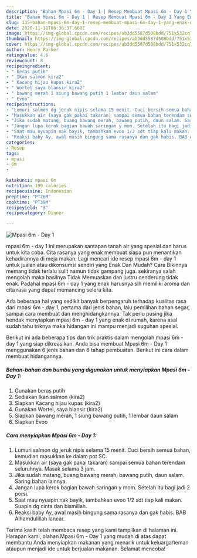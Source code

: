 ```yaml
---
description: "Bahan Mpasi 6m - Day 1 | Resep Membuat Mpasi 6m - Day 1 Yang Enak Dan Mudah"
title: "Bahan Mpasi 6m - Day 1 | Resep Membuat Mpasi 6m - Day 1 Yang Enak Dan Mudah"
slug: 135-bahan-mpasi-6m-day-1-resep-membuat-mpasi-6m-day-1-yang-enak-dan-mudah
date: 2020-11-11T06:36:37.660Z
image: https://img-global.cpcdn.com/recipes/ab3dd5587d508bdd/751x532cq70/mpasi-6m-day-1-foto-resep-utama.jpg
thumbnail: https://img-global.cpcdn.com/recipes/ab3dd5587d508bdd/751x532cq70/mpasi-6m-day-1-foto-resep-utama.jpg
cover: https://img-global.cpcdn.com/recipes/ab3dd5587d508bdd/751x532cq70/mpasi-6m-day-1-foto-resep-utama.jpg
author: Henry Parker
ratingvalue: 4.6
reviewcount: 8
recipeingredient:
- " beras putih"
- " Ikan salmon kira2"
- " Kacang hijau kupas kira2"
- " Wortel saya blansir kira2"
- " bawang merah 1 siung bawang putih 1 lembar daun salam"
- " Evoo"
recipeinstructions:
- "Lumuri salmon dg jeruk nipis selama 15 menit. Cuci bersih semua bahan, kemudian masukkan ke dalam pot SC."
- "Masukkan air (saya gak pakai takaran) sampai semua bahan terendam seluruhnya. Masak selama 3 jam."
- "Jika sudah matang, buang bawang merah, bawang putih, daun salam. Saring bahan lainnya."
- "Jangan lupa kerok bagian bawah saringan y mom. Setelah itu bagi jadi 2 porsi."
- "Saat mau nyuapin nak bayik, tambahkan evoo 1/2 sdt tiap kali makan. Suapin dg cinta dan bismillah."
- "Reaksi baby Ay, awal masih bingung sama rasanya dan gak habis. BAB Alhamdulillah lancar."
categories:
- Resep
tags:
- mpasi
- 6m
- 

katakunci: mpasi 6m  
nutrition: 199 calories
recipecuisine: Indonesian
preptime: "PT26M"
cooktime: "PT39M"
recipeyield: "3"
recipecategory: Dinner

---
```



![Mpasi 6m - Day 1](https://img-global.cpcdn.com/recipes/ab3dd5587d508bdd/751x532cq70/mpasi-6m-day-1-foto-resep-utama.jpg)


mpasi 6m - day 1 ini merupakan santapan tanah air yang spesial dan harus untuk kita coba. Cita rasanya yang enak membuat siapa pun menantikan kehadirannya di meja makan.
Lagi mencari ide resep mpasi 6m - day 1 untuk jualan atau dikonsumsi sendiri yang Enak Dan Mudah? Cara Bikinnya memang tidak terlalu sulit namun tidak gampang juga. sekiranya salah mengolah maka hasilnya Tidak Memuaskan dan justru cenderung tidak enak. Padahal mpasi 6m - day 1 yang enak harusnya sih memiliki aroma dan cita rasa yang dapat memancing selera kita.

Ada beberapa hal yang sedikit banyak berpengaruh terhadap kualitas rasa dari mpasi 6m - day 1, pertama dari jenis bahan, lalu pemilihan bahan segar, sampai cara membuat dan menghidangkannya. Tak perlu pusing jika hendak menyiapkan mpasi 6m - day 1 yang enak di rumah, karena asal sudah tahu triknya maka hidangan ini mampu menjadi suguhan spesial.




Berikut ini ada beberapa tips dan trik praktis dalam mengolah mpasi 6m - day 1 yang siap dikreasikan. Anda bisa membuat Mpasi 6m - Day 1 menggunakan 6 jenis bahan dan 6 tahap pembuatan. Berikut ini cara dalam membuat hidangannya.

<!--inarticleads1-->

##### Bahan-bahan dan bumbu yang digunakan untuk menyiapkan Mpasi 6m - Day 1:

1. Gunakan  beras putih
1. Sediakan  Ikan salmon (kira2)
1. Siapkan  Kacang hijau kupas (kira2)
1. Gunakan  Wortel, saya blansir (kira2)
1. Siapkan  bawang merah, 1 siung bawang putih, 1 lembar daun salam
1. Siapkan  Evoo




<!--inarticleads2-->

##### Cara menyiapkan Mpasi 6m - Day 1:

1. Lumuri salmon dg jeruk nipis selama 15 menit. Cuci bersih semua bahan, kemudian masukkan ke dalam pot SC.
1. Masukkan air (saya gak pakai takaran) sampai semua bahan terendam seluruhnya. Masak selama 3 jam.
1. Jika sudah matang, buang bawang merah, bawang putih, daun salam. Saring bahan lainnya.
1. Jangan lupa kerok bagian bawah saringan y mom. Setelah itu bagi jadi 2 porsi.
1. Saat mau nyuapin nak bayik, tambahkan evoo 1/2 sdt tiap kali makan. Suapin dg cinta dan bismillah.
1. Reaksi baby Ay, awal masih bingung sama rasanya dan gak habis. BAB Alhamdulillah lancar.




Terima kasih telah membaca resep yang kami tampilkan di halaman ini. Harapan kami, olahan Mpasi 6m - Day 1 yang mudah di atas dapat membantu Anda menyiapkan makanan yang menarik untuk keluarga/teman ataupun menjadi ide untuk berjualan makanan. Selamat mencoba!
